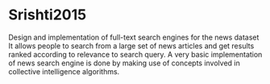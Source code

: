 # Srishti2015
Design and implementation of full-text search engines for the news dataset 
It allows people to search from a large set of news articles and get results ranked according to relevance to search query.
A very basic implementation of news search engine is done by making use of concepts involved in collective intelligence algorithms.

